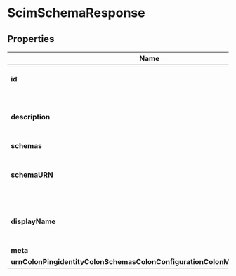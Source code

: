 

# ScimSchemaResponse


## Properties

| Name | Type | Description | Notes |
|------------ | ------------- | ------------- | -------------|
|**id** | **String** | Name of the SCIM Schema |  |
|**description** | **String** | A description for this SCIM Schema |  [optional] |
|**schemas** | **List&lt;EnumscimSchemaSchemaUrn&gt;** |  |  [optional] |
|**schemaURN** | **String** | The URN which identifies this SCIM Schema. |  |
|**displayName** | **String** | The human readable name for this SCIM Schema. |  [optional] |
|**meta** | [**MetaMeta**](MetaMeta.md) |  |  [optional] |
|**urnColonPingidentityColonSchemasColonConfigurationColonMessagesColon20** | [**MetaUrnPingidentitySchemasConfigurationMessages20**](MetaUrnPingidentitySchemasConfigurationMessages20.md) |  |  [optional] |



